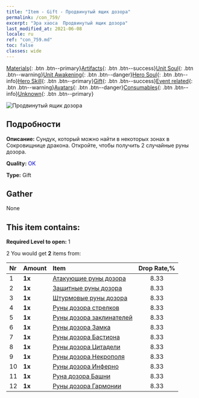 ```yaml
---
title: "Item - Gift - Продвинутый ящик дозора"
permalink: /con_759/
excerpt: "Эра хаоса  Продвинутый ящик дозора"
last_modified_at: 2021-06-08
locale: ru
ref: "con_759.md"
toc: false
classes: wide
---
```

 [Materials](/ItemsRU/){: .btn .btn--primary}[Artifacts](/ItemsRU/Artifacts/){: .btn .btn--success}[Unit Soul](/ItemsRU/UnitSoul/){: .btn .btn--warning}[Unit Awakening](/ItemsRU/UnitAwakening/){: .btn .btn--danger}[Hero Soul](/ItemsRU/HeroSoul/){: .btn .btn--info}[Hero Skill](/ItemsRU/HeroSkill/){: .btn .btn--primary}[Gift](/ItemsRU/Gift/){: .btn .btn--success}[Event related](/ItemsRU/Events/){: .btn .btn--warning}[Avatars](/ItemsRU/Avatars/){: .btn .btn--danger}[Consumables](/ItemsRU/Consumables/){: .btn .btn--info}[Unknown](/ItemsRU/Unknown/){: .btn .btn--primary}

 ![Продвинутый ящик дозора](/images/t/i_tujianhezi2.png)

## Подробности
 **Описание:** Сундук, который можно найти в некоторых зонах в Сокровищнице дракона. Откройте, чтобы получить 2 случайные руны дозора.

 **Quality:** <span style="color: #0000CD">OK</span>

 **Type:** Gift

## Gather

  None

## This item contains:

 **Required Level to open:** 1

 2 You would get **2** items  from:

  | Nr | Amount |     Item    | Drop Rate,% |
  |:---|:-------|:------------|:---------:|
  | 1 |  **1x** | [Атакующие руны дозора](/ItemsRU/con_734/) | 8.33 | 
  | 2 |  **1x** | [Защитные руны дозора](/ItemsRU/con_739/) | 8.33 | 
  | 3 |  **1x** | [Штурмовые руны дозора](/ItemsRU/con_741/) | 8.33 | 
  | 4 |  **1x** | [Руны дозора стрелков](/ItemsRU/con_742/) | 8.33 | 
  | 5 |  **1x** | [Руны дозора заклинателей](/ItemsRU/con_746/) | 8.33 | 
  | 6 |  **1x** | [Руны дозора Замка](/ItemsRU/con_752/) | 8.33 | 
  | 7 |  **1x** | [Руны дозора Бастиона](/ItemsRU/con_753/) | 8.33 | 
  | 8 |  **1x** | [Руны дозора Цитадели](/ItemsRU/con_754/) | 8.33 | 
  | 9 |  **1x** | [Руны дозора Некрополя](/ItemsRU/con_755/) | 8.33 | 
  | 10 |  **1x** | [Руны дозора Инферно](/ItemsRU/con_777/) | 8.33 | 
  | 11 |  **1x** | [Руна дозора Башни](/ItemsRU/con_785/) | 8.33 | 
  | 12 |  **1x** | [Руны дозора Гармонии](/ItemsRU/con_791/) | 8.33 | 
